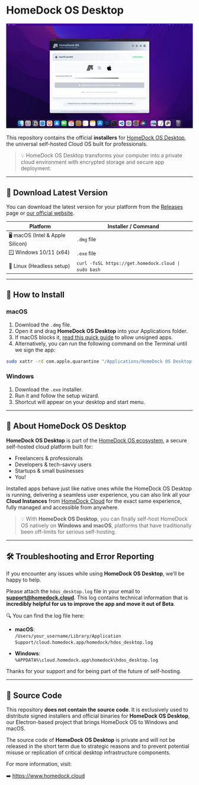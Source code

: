 # HomeDock OS Desktop

![HomeDock OS Desktop Running on macOS ARM64](https://raw.githubusercontent.com/BansheeTech/Logo/refs/heads/main/homedock-os/desktop-screen-mac.webp "HomeDock OS Desktop Running on macOS ARM64")

This repository contains the official **installers** for [HomeDock OS Desktop](https://www.homedock.cloud), the universal self-hosted Cloud OS built for professionals.

> 💡 HomeDock OS Desktop transforms your computer into a private cloud environment with encrypted storage and secure app deployment.

---

## 🔽 Download Latest Version

You can download the latest version for your platform from the [Releases](https://github.com/BansheeTech/HomeDock-OS-Desktop-Releases/releases) page or [our official website](https://www.homedock.cloud/install/).

| Platform                         | Installer / Command                                  |
| -------------------------------- | ---------------------------------------------------- |
| 🖥️ macOS (Intel & Apple Silicon) | `.dmg` file                                          |
| 🪟 Windows 10/11 (x64)           | `.exe` file                                          |
| 🐧 Linux (Headless setup)        | `curl -fsSL https://get.homedock.cloud \| sudo bash` |

---

## 📌 How to Install

### macOS

1. Download the `.dmg` file.
2. Open it and drag **HomeDock OS Desktop** into your Applications folder.
3. If macOS blocks it, [read this quick guide](https://support.apple.com/en-us/HT202491) to allow unsigned apps.
4. Alternatively, you can run the following command on the Terminal until we sign the app:

```bash
sudo xattr -rd com.apple.quarantine "/Applications/HomeDock OS Desktop.app"
```

### Windows

1. Download the `.exe` installer.
2. Run it and follow the setup wizard.
3. Shortcut will appear on your desktop and start menu.

---

## 📣 About HomeDock OS Desktop

**HomeDock OS Desktop** is part of the [HomeDock OS ecosystem](https://www.homedock.cloud), a secure self-hosted cloud platform built for:

- Freelancers & professionals
- Developers & tech-savvy users
- Startups & small businesses
- You!

Installed apps behave just like native ones while the HomeDock OS Desktop is running, delivering a seamless user experience, you can also link all your **Cloud Instances** from [HomeDock Cloud](https://dashboard.homedock.cloud/plans) for the exact same experience, fully managed and accessible from anywhere.

> 💡 With **HomeDock OS Desktop**, you can finally self-host HomeDock OS natively on **Windows and macOS**, platforms that have traditionally been off-limits for serious self-hosting.

---

## 🛠️ Troubleshooting and Error Reporting

If you encounter any issues while using **HomeDock OS Desktop**, we’ll be happy to help.

Please attach the `hdos_desktop.log` file in your email to **support@homedock.cloud**. This log contains technical information that is **incredibly helpful for us to improve the app and move it out of Beta**.

🔍 You can find the log file here:

- **macOS**:  
  `/Users/your_username/Library/Application Support/cloud.homedock.app/homedock/hdos_desktop.log`

- **Windows**:  
  `%APPDATA%\cloud.homedock.app\homedock\hdos_desktop.log`

Thanks for your support and for being part of the future of self-hosting.

---

## 🚨 Source Code

This repository **does not contain the source code**. It is exclusively used to distribute signed installers and official binaries for **HomeDock OS Desktop**, our Electron-based project that brings HomeDock OS to Windows and macOS.

The source code of **HomeDock OS Desktop** is private and will not be released in the short term due to strategic reasons and to prevent potential misuse or replication of critical desktop infrastructure components.

For more information, visit:

➡️ https://www.homedock.cloud
